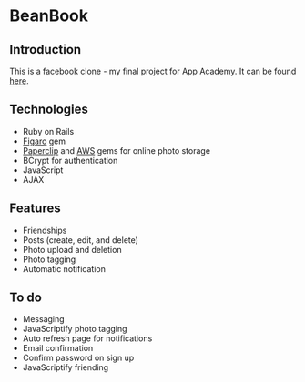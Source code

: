 # BeanBook
## Introduction
This is a facebook clone - my final project for App Academy. It can be found [here](http://beanbook.herokuapp.com).

## Technologies
- Ruby on Rails
- [Figaro](https://github.com/laserlemon/figaro) gem
- [Paperclip](https://github.com/thoughtbot/paperclip) and [AWS](http://docs.aws.amazon.com/AWSRubySDK/latest/frames.html) gems for online photo storage
- BCrypt for authentication
- JavaScript
- AJAX

## Features
- Friendships
- Posts (create, edit, and delete)
- Photo upload and deletion
- Photo tagging
- Automatic notification

## To do
- Messaging
- JavaScriptify photo tagging
- Auto refresh page for notifications
- Email confirmation
- Confirm password on sign up
- JavaScriptify friending